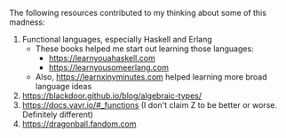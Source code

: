 The following resources contributed to my thinking about some of this madness:

1. Functional languages, especially Haskell and Erlang
    - These books helped me start out learning those languages:
        - https://learnyouahaskell.com
        - https://learnyousomeerlang.com
    - Also, https://learnxinyminutes.com helped learning more broad language ideas
2. https://blackdoor.github.io/blog/algebraic-types/
3. https://docs.vavr.io/#_functions (I don't claim Z to be better or worse. Definitely different)
4. https://dragonball.fandom.com
